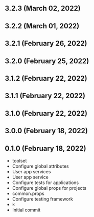 ## 3.2.3 (March 02, 2022)


## 3.2.2 (March 01, 2022)


## 3.2.1 (February 26, 2022)


## 3.2.0 (February 25, 2022)


## 3.1.2 (February 22, 2022)


## 3.1.1 (February 22, 2022)


## 3.1.0 (February 22, 2022)


## 3.0.0 (February 18, 2022)


## 0.1.0 (February 18, 2022)
  - toolset
  - Configure global attributes
  - User app services
  - User app service
  - Configure tests for applications
  - Configure global props for projects
  - common.props
  - Configure testing framework
  - k
  - Initial commit

